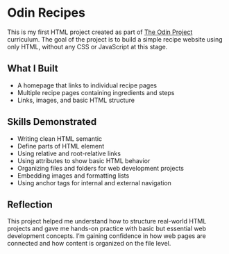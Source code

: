 # Odin Recipes

This is my first HTML project created as part of [The Odin Project](https://www.theodinproject.com/) curriculum. The goal of the project is to build a simple recipe website using only HTML, without any CSS or JavaScript at this stage.

## What I Built

- A homepage that links to individual recipe pages
- Multiple recipe pages containing ingredients and steps
- Links, images, and basic HTML structure

## Skills Demonstrated

- Writing clean HTML semantic
- Define parts of HTML element
- Using relative and root-relative links
- Using attributes to show basic HTML behavior  
- Organizing files and folders for web development projects
- Embedding images and formatting lists
- Using anchor tags for internal and external navigation

## Reflection

This project helped me understand how to structure real-world HTML projects and gave me hands-on practice with basic but essential web development concepts. I’m gaining confidence in how web pages are connected and how content is organized on the file level.